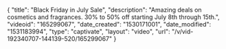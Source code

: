{
    "title": "Black Friday in July Sale",
    "description": "Amazing deals on cosmetics and fragrances. 30% to 50% off starting July 8th through 15th.",
    "videoid": "165299067",
    "date_created": "1530171001",
    "date_modified": "1531183994",
    "type": "captivate",
    "layout": "video",
    "url": "\/v\/vid-192340707-144139-520\/165299067"
}